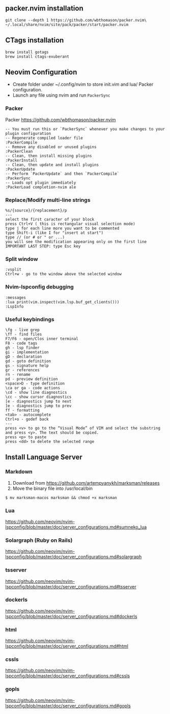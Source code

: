## packer.nvim installation

```
git clone --depth 1 https://github.com/wbthomason/packer.nvim\
~/.local/share/nvim/site/pack/packer/start/packer.nvim
```

## CTags installation

```
brew install gotags
brew install ctags-exuberant
```

## Neovim Configuration

-   Create folder under ~/.config/nvim to store init.vim and lua/ Packer configuration.
-   Launch any file using nvim and run `PackerSync`

### Packer

Packer https://github.com/wbthomason/packer.nvim

```
-- You must run this or `PackerSync` whenever you make changes to your plugin configuration
-- Regenerate compiled loader file
:PackerCompile
-- Remove any disabled or unused plugins
:PackerClean
-- Clean, then install missing plugins
:PackerInstall
-- Clean, then update and install plugins
:PackerUpdate
-- Perform `PackerUpdate` and then `PackerCompile`
:PackerSync
-- Loads opt plugin immediately
:PackerLoad completion-nvim ale
```

### Replace/Modify multi-line strings

```
%s/{source}/{replacement}/p
---
select the first caracter of your block
press Ctrl+V ( this is rectangular visual selection mode)
type j for each line more you want to be commented
type Shift-i (like I for "insert at start")
type // (or # or " or ...)
you will see the modification appearing only on the first line
IMPORTANT LAST STEP: type Esc key
```

### Split window

```
:vsplit
Ctrl+w - go to the window above the selected window
```

### Nvim-lspconfig debugging

```
:messages
:lua print(vim.inspect(vim.lsp.buf_get_clients()))
:LspInfo
```

### Useful keybindings

```
\fg - live grep
\ff - find files
F7/F6 - open/Clos inner terminal
F8 - code tags
gh - lsp finder
gi - implementation
gD - declaration
gd - goto definition
gs - signature help
gr - references
rn - rename
pd - preview definition
<space>D - type definition
\ca or ga - code actions
\cd - show line diagnostics
\cc - show cursor diagnostics
[e - diagnostics jump to next
]e - diagnostics jump to prev
ff - formatting
<tab> - autocomplete
Ctrl+o - godef back
---
press <v> to go to the “Visual Mode” of VIM and select the substring and press <y>. The text should be copied.
press <p> to paste
press <dd> to delete the selected range
```

## Install Language Server

### Markdown

1. Download from https://github.com/artempyanykh/marksman/releases
2. Move the binary file into /usr/local/bin

```
$ mv marksman-macos marksman && chmod +x marksman
```

### Lua

https://github.com/neovim/nvim-lspconfig/blob/master/doc/server_configurations.md#sumneko_lua

### Solargraph (Ruby on Rails)

https://github.com/neovim/nvim-lspconfig/blob/master/doc/server_configurations.md#solargraph

### tsserver

https://github.com/neovim/nvim-lspconfig/blob/master/doc/server_configurations.md#tsserver

### dockerls

https://github.com/neovim/nvim-lspconfig/blob/master/doc/server_configurations.md#dockerls

### html

https://github.com/neovim/nvim-lspconfig/blob/master/doc/server_configurations.md#html

### cssls

https://github.com/neovim/nvim-lspconfig/blob/master/doc/server_configurations.md#cssls

### gopls

https://github.com/neovim/nvim-lspconfig/blob/master/doc/server_configurations.md#gopls
